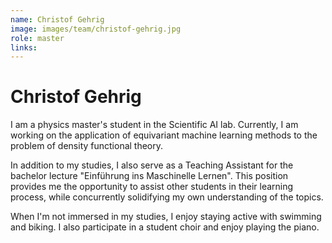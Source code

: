 ```yaml
---
name: Christof Gehrig
image: images/team/christof-gehrig.jpg
role: master
links:
---
```


# Christof Gehrig


I am a physics master's student in the Scientific AI lab. Currently, I am working on the application of equivariant machine learning methods to the problem of density functional theory.

In addition to my studies, I also serve as a Teaching Assistant for the bachelor lecture "Einführung ins Maschinelle Lernen". This position provides me the opportunity to assist other students in their learning process, while concurrently solidifying my own understanding of the topics.

When I'm not immersed in my studies, I enjoy staying active with swimming and biking. I also participate in a student choir and enjoy playing the piano.